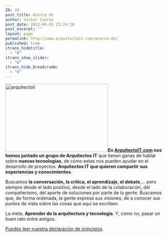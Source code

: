 ```yaml
---
ID: 28
post_title: Acerca de
author: Víctor Cuervo
post_date: 2012-06-05 23:24:10
post_excerpt: ""
layout: page
permalink: http://www.arquitectoit.com/acerca-de/
published: true
itrans_hidetitle:
  - "0"
itrans_show_slider:
  - "0"
itrans_hide_breadcrumb:
  - "0"
---
```

<img class="alignright size-full wp-image-534 pull-right" src="http://www.arquitectoit.com/wp-content/uploads/2014/12/arquitectoit.jpg" alt="arquitectoit" width="320" height="213" /><strong>En <a title="Arquitecto IT" href="http://www.arquitectoit.com" target="_blank">ArquitectoIT.com</a> nos hemos juntado un grupo de Arquitectos IT</strong> que tienen ganas de hablar sobre <strong>nuevas tecnologías</strong>, de cómo estas nos pueden ayudar en el desarrollo de proyectos. <strong>Arquitectos IT que quieren compartir sus experiencias y conocimientos</strong>.

Buscamos <strong>la conversación, la crítica, el aprendizaje, el debate</strong>,... pero siempre desde el lado positivo, desde el lado de la colaboración, del compañerismo, del aporte de soluciones por parte de la gente. Buscamos que, de forma ordenada, la gente exprese sus visiones, de a conocer sus puntos de vista sobre las cosas que aquí se escriben.

La meta. <strong>Aprender de la arquitectura y tecnología</strong>. Y, como no, pasar un buen rato entre amigos.

<a title="Declaración de Principios de Arquitecto IT" href="http://www.arquitectoit.com/general/arquitectoit-com-arquitectos-hablando-de-tecnologia-y-arquitectura/">Puedes leer nuestra declaración de principios</a>.